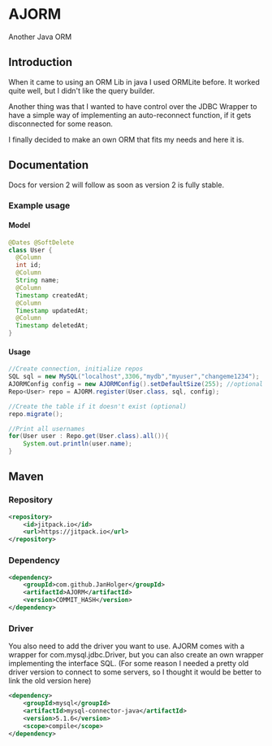 # AJORM
Another Java ORM

## Introduction
When it came to using an ORM Lib in java I used ORMLite before. It worked quite well, but I didn't like the query builder.

Another thing was that I wanted to have control over the JDBC Wrapper to have a simple way of implementing an auto-reconnect function, if it gets disconnected for some reason. 

I finally decided to make an own ORM that fits my needs and here it is.

## Documentation
Docs for version 2 will follow as soon as version 2 is fully stable.

### Example usage 

#### Model
```java
@Dates @SoftDelete
class User {
  @Column
  int id;
  @Column
  String name;
  @Column
  Timestamp createdAt;
  @Column
  Timestamp updatedAt;
  @Column
  Timestamp deletedAt;
}
```
#### Usage
```java
//Create connection, initialize repos
SQL sql = new MySQL("localhost",3306,"mydb","myuser","changeme1234");
AJORMConfig config = new AJORMConfig().setDefaultSize(255); //optional
Repo<User> repo = AJORM.register(User.class, sql, config);

//Create the table if it doesn't exist (optional)
repo.migrate();

//Print all usernames
for(User user : Repo.get(User.class).all()){
    System.out.println(user.name);
}
```

## Maven

### Repository
```xml
<repository>
    <id>jitpack.io</id>
    <url>https://jitpack.io</url>
</repository>
```
### Dependency
```xml
<dependency>
    <groupId>com.github.JanHolger</groupId>
    <artifactId>AJORM</artifactId>
    <version>COMMIT_HASH</version>
</dependency>
```
### Driver
You also need to add the driver you want to use. AJORM comes with a wrapper for com.mysql.jdbc.Driver, but you can also create an own wrapper implementing the interface SQL. (For some reason I needed a pretty old driver version to connect to some servers, so I thought it would be better to link the old version here)
```xml
<dependency>
    <groupId>mysql</groupId>
    <artifactId>mysql-connector-java</artifactId>
    <version>5.1.6</version>
    <scope>compile</scope>
</dependency>
```
